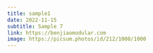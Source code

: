 ```yaml
---
title: sample1
date: 2022-11-15
subtitle: Sample 7
link: https://benjiaomodular.com
image: https://picsum.photos/id/212/1000/1000
---
```

